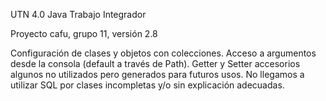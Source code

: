 UTN 4.0 Java
Trabajo Integrador

Proyecto cafu, grupo 11, versión 2.8

Configuración de clases y objetos con colecciones.
Acceso a argumentos desde la consola (default a través de Path).
Getter y Setter accesorios algunos no utilizados pero generados para futuros usos.
No llegamos a utilizar SQL por clases incompletas y/o sin explicación adecuadas.
